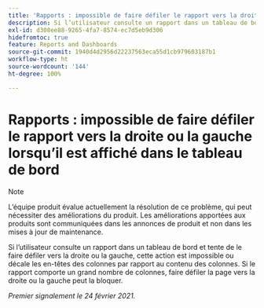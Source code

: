 ```yaml
---
title: 'Rapports : impossible de faire défiler le rapport vers la droite ou la gauche lorsqu’il est affiché dans le tableau de bord'
description: Si l’utilisateur consulte un rapport dans un tableau de bord et tente de le faire défiler vers la droite ou la gauche, cette action est impossible ou décale les en-têtes des colonnes par rapport au contenu des colonnes. Si le rapport comporte un grand nombre de colonnes, faire défiler la page vers la droite ou la gauche peut la bloquer.
exl-id: d308ee88-9265-4fa7-8574-ec7d5eb9d306
hidefromtoc: true
feature: Reports and Dashboards
source-git-commit: 1940d4d2956d22237563eca55d1cb979603187b1
workflow-type: ht
source-wordcount: '144'
ht-degree: 100%

---
```


# Rapports : impossible de faire défiler le rapport vers la droite ou la gauche lorsqu’il est affiché dans le tableau de bord

>[!NOTE]
>
>L’équipe produit évalue actuellement la résolution de ce problème, qui peut nécessiter des améliorations du produit. Les améliorations apportées aux produits sont communiquées dans les annonces de produit et non dans les mises à jour de maintenance.

Si l’utilisateur consulte un rapport dans un tableau de bord et tente de le faire défiler vers la droite ou la gauche, cette action est impossible ou décale les en-têtes des colonnes par rapport au contenu des colonnes. Si le rapport comporte un grand nombre de colonnes, faire défiler la page vers la droite ou la gauche peut la bloquer.

_Premier signalement le 24 février 2021._

<!--CHECK ME - NO VIEWS APRIL-JUNE 2025-->

